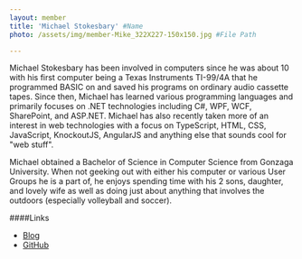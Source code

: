 ```yaml
---
layout: member
title: 'Michael Stokesbary' #Name
photo: /assets/img/member-Mike_322X227-150x150.jpg #File Path

---
```


Michael Stokesbary has been involved in computers since he was about 10 with his first computer being a Texas Instruments TI-99/4A that he programmed BASIC on and saved his programs on ordinary audio cassette tapes. Since then, Michael has learned various programming languages and primarily focuses on .NET technologies including C#, WPF, WCF, SharePoint, and ASP.NET. Michael has also recently taken more of an interest in web technologies with a focus on TypeScript, HTML, CSS, JavaScript, KnockoutJS, AngularJS and anything else that sounds cool for "web stuff".  

Michael obtained a Bachelor of Science in Computer Science from Gonzaga University. When not geeking out with either his computer or various User Groups he is a part of, he enjoys spending time with his 2 sons, daughter, and lovely wife as well as doing just about anything that involves the outdoors (especially volleyball and soccer).  

####Links

 * [Blog](http://mike.stokesbary.me/blog)
 * [GitHub](https://github.com/breaman)
